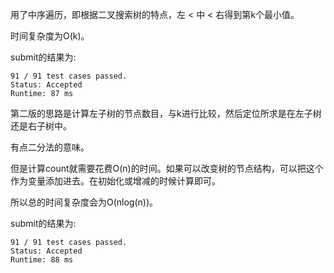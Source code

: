 用了中序遍历，即根据二叉搜索树的特点，左 < 中 < 右得到第k个最小值。

时间复杂度为O(k)。

submit的结果为:
```
91 / 91 test cases passed.
Status: Accepted
Runtime: 87 ms
```

第二版的思路是计算左子树的节点数目，与k进行比较，然后定位所求是在左子树还是右子树中。

有点二分法的意味。

但是计算count就需要花费O(n)的时间。如果可以改变树的节点结构，可以把这个作为变量添加进去。在初始化或增减的时候计算即可。

所以总的时间复杂度会为O(nlog(n))。

submit的结果为:
```
91 / 91 test cases passed.
Status: Accepted
Runtime: 88 ms
```
